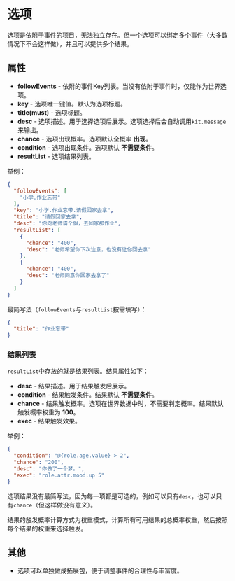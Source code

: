# 选项

选项是依附于事件的项目，无法独立存在。但一个选项可以绑定多个事件（大多数情况下不会这样做），并且可以提供多个结果。

## 属性

- __followEvents__ - 依附的事件Key列表。当没有依附于事件时，仅能作为世界选项。
- __key__ - 选项唯一键值。默认为选项标题。
- __title(must)__ - 选项标题。
- __desc__ - 选项描述。用于选择选项后展示。选项选择后会自动调用`kit.message`来输出。
- __chance__ - 选项出现概率。选项默认全概率 __出现__。
- __condition__ - 选项出现条件。选项默认 __不需要条件__。
- __resultList__ - 选项结果列表。

举例：

```json
{
  "followEvents": [
    "小学.作业忘带"
  ],
  "key": "小学.作业忘带.请假回家去拿",
  "title": "请假回家去拿",
  "desc": "你向老师请个假，去回家那作业",
  "resultList": [
    {
      "chance": "400",
      "desc": "老师希望你下次注意，也没有让你回去拿"
    },
    {
      "chance": "400",
      "desc": "老师同意你回家去拿了"
    }
  ]
}
```

最简写法（`followEvents`与`resultList`按需填写）：

```json
{
  "title": "作业忘带"
}
```

### 结果列表

`resultList`中存放的就是结果列表。结果属性如下：

- __desc__ - 结果描述。用于结果触发后展示。
- __condition__ - 结果触发条件。结果默认 __不需要条件__。
- __chance__ - 结果触发概率。选项在世界数据中时，不需要判定概率。结果默认触发概率权重为 __100__。
- __exec__ - 结果触发效果。

举例：

```json
{
  "condition": "@{role.age.value} > 2",
  "chance": "200",
  "desc": "你做了一个梦。",
  "exec": "role.attr.mood.up 5"
}
```

选项结果没有最简写法，因为每一项都是可选的，例如可以只有`desc`，也可以只有`chance`（但这样做没有意义）。

结果的触发概率计算方式为权重模式，计算所有可用结果的总概率权重，然后按照每个结果的权重来选择触发。

## 其他

- 选项可以单独做成拓展包，便于调整事件的合理性与丰富度。